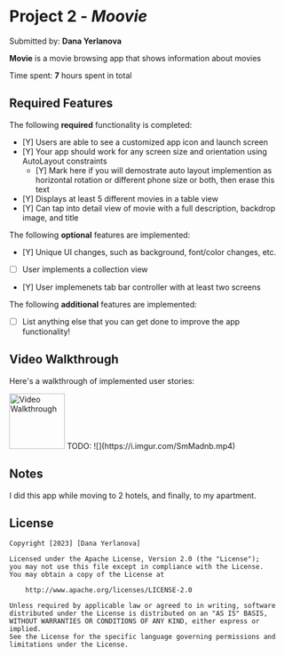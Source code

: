 # Project 2 - *Moovie*

Submitted by: **Dana Yerlanova**

**Movie** is a movie browsing app that shows information about movies

Time spent: **7** hours spent in total

## Required Features

The following **required** functionality is completed:

- [Y] Users are able to see a customized app icon and launch screen
- [Y] Your app should work for any screen size and orientation using AutoLayout constraints
  - [Y] Mark here if you will demostrate auto layout implemention as horizontal rotation or different phone size or both, then erase this text
- [Y] Displays at least 5 different movies in a table view
- [Y] Can tap into detail view of movie with a full description, backdrop image, and title
 
The following **optional** features are implemented:

- [Y] Unique UI changes, such as background, font/color changes, etc.
- [ ] User implements a collection view
- [Y] User implemenets tab bar controller with at least two screens

The following **additional** features are implemented:

- [ ] List anything else that you can get done to improve the app functionality!

## Video Walkthrough

Here's a walkthrough of implemented user stories:

<img src='https://i.imgur.com/Nw3AyKc.gif' title='Video Walkthrough' width='100' alt='Video Walkthrough' />
TODO: ![](https://i.imgur.com/SmMadnb.mp4)

## Notes

I did this app while moving to 2 hotels, and finally, to my apartment.

## License

    Copyright [2023] [Dana Yerlanova]

    Licensed under the Apache License, Version 2.0 (the "License");
    you may not use this file except in compliance with the License.
    You may obtain a copy of the License at

        http://www.apache.org/licenses/LICENSE-2.0

    Unless required by applicable law or agreed to in writing, software
    distributed under the License is distributed on an "AS IS" BASIS,
    WITHOUT WARRANTIES OR CONDITIONS OF ANY KIND, either express or implied.
    See the License for the specific language governing permissions and
    limitations under the License.
